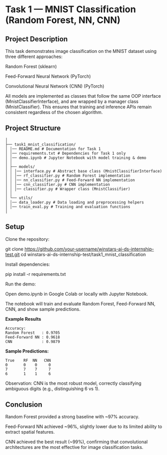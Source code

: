 # Task 1 — MNIST Classification (Random Forest, NN, CNN)

## **Project Description**

This task demonstrates image classification on the MNIST dataset using three different approaches:

Random Forest (sklearn)

Feed-Forward Neural Network (PyTorch)

Convolutional Neural Network (CNN) (PyTorch)

All models are implemented as classes that follow the same OOP interface (MnistClassifierInterface), and are wrapped by a manager class (MnistClassifier).
This ensures that training and inference APIs remain consistent regardless of the chosen algorithm.

## **Project Structure**
```text
│
├── task1_mnist_classification/
│ │── README.md # Documentation for Task 1
│ │── requirements.txt # Dependencies for Task 1 only
│ │── demo.ipynb # Jupyter Notebook with model training & demo
│ │
│ ├── models/
│ │ │── interface.py # Abstract base class (MnistClassifierInterface)
│ │ │── rf_classifier.py # Random Forest implementation
│ │ │── nn_classifier.py # Feed-Forward NN implementation
│ │ │── cnn_classifier.py # CNN implementation
│ │ │── classifier.py # Wrapper class (MnistClassifier)
│ │
│ └── utils/
│ │── data_loader.py # Data loading and preprocessing helpers
│ │── train_eval.py # Training and evaluation functions
│
```

## **Setup**

Clone the repository:

git clone https://github.com/your-username/winstars-ai-ds-internship-test.git
cd winstars-ai-ds-internship-test/task1_mnist_classification


Install dependencies:

pip install -r requirements.txt


Run the demo:

Open demo.ipynb in Google Colab or locally with Jupyter Notebook.

The notebook will train and evaluate Random Forest, Feed-Forward NN, CNN, and show sample predictions.

**Example Results**
```
Accuracy:
Random Forest   : 0.9705
Feed-Forward NN : 0.9618
CNN             : 0.9879
```

**Sample Predictions:**
```
True	RF	NN	 CNN
0	    0  	 0	   0
7	    7	 7	   7
6	    1	 1	   6 
```
Observation: CNN is the most robust model, correctly classifying ambiguous digits (e.g., distinguishing 6 vs 1).

## **Conclusion**

Random Forest provided a strong baseline with ~97% accuracy.

Feed-Forward NN achieved ~96%, slightly lower due to its limited ability to extract spatial features.

CNN achieved the best result (~99%), confirming that convolutional architectures are the most effective for image classification tasks.
